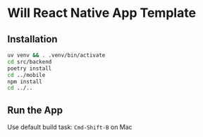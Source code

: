# Will React Native App Template

## Installation

```bash
uv venv && . .venv/bin/activate
cd src/backend
poetry install
cd ../mobile
npm install
cd ../..
```

## Run the App

Use default build task: `Cmd-Shift-B` on Mac
